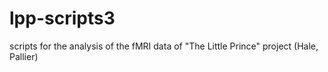 # lpp-scripts3
scripts for the analysis of the fMRI data of "The Little Prince" project (Hale, Pallier)
